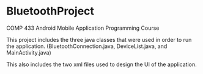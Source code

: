 # BluetoothProject

COMP 433 Android Mobile Application Programming Course

This project includes the three java classes that were used in order to run the application. (BluetoothConnection.java, DeviceList.java, and MainActivity.java)

This also includes the two xml files used to design the UI of the application.
